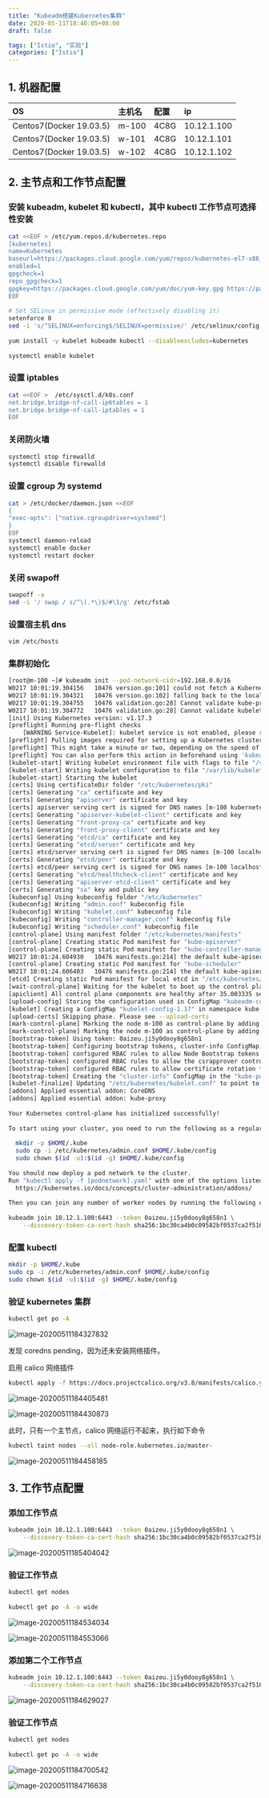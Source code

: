 ```yaml
---
title: "Kubeadm搭建Kubernetes集群"
date: 2020-05-11T18:40:05+08:00
draft: false

tags: ["Istio", "实验"]
categories: ["Istio"]
---
```


## 1. 机器配置

| OS                      | 主机名 | 配置 | ip          |
| :---------------------- | :----- | :--- | :---------- |
| Centos7(Docker 19.03.5) | m-100  | 4C8G | 10.12.1.100 |
| Centos7(Docker 19.03.5) | w-101  | 4C8G | 10.12.1.101 |
| Centos7(Docker 19.03.5) | w-102  | 4C8G | 10.12.1.102 |

## 2. 主节点和工作节点配置

### 安装 kubeadm, kubelet 和 kubectl，其中 kubectl 工作节点可选择性安装

```bash
cat <<EOF > /etc/yum.repos.d/kubernetes.repo
[kubernetes]
name=Kubernetes
baseurl=https://packages.cloud.google.com/yum/repos/kubernetes-el7-x86_64
enabled=1
gpgcheck=1
repo_gpgcheck=1
gpgkey=https://packages.cloud.google.com/yum/doc/yum-key.gpg https://packages.cloud.google.com/yum/doc/rpm-package-key.gpg
EOF
 
# Set SELinux in permissive mode (effectively disabling it)
setenforce 0
sed -i 's/^SELINUX=enforcing$/SELINUX=permissive/' /etc/selinux/config
 
yum install -y kubelet kubeadm kubectl --disableexcludes=kubernetes
 
systemctl enable kubelet
```

### 设置 iptables

```bash
cat <<EOF >  /etc/sysctl.d/k8s.conf
net.bridge.bridge-nf-call-ip6tables = 1
net.bridge.bridge-nf-call-iptables = 1
EOF
```

### 关闭防火墙

```bash
systemctl stop firewalld
systemctl disable firewalld
```

### 设置 cgroup 为 systemd

```bash
cat > /etc/docker/daemon.json <<EOF
{
"exec-opts": ["native.cgroupdriver=systemd"]
}
EOF
systemctl daemon-reload
systemctl enable docker
systemctl restart docker
```

### 关闭 swapoff

```bash
swapoff -a
sed -i '/ swap / s/^\(.*\)$/#\1/g' /etc/fstab
```

### 设置宿主机 dns

```bash
vim /etc/hosts
```

### 集群初始化

```bash
[root@m-100 ~]# kubeadm init --pod-network-cidr=192.168.0.0/16
W0217 10:01:19.304156   10476 version.go:101] could not fetch a Kubernetes version from the internet: unable to get URL "https://dl.k8s.io/release/stable-1.txt": Get https://dl.k8s.io/release/stable-1.txt: net/http: request canceled while waiting for connection (Client.Timeout exceeded while awaiting headers)
W0217 10:01:19.304321   10476 version.go:102] falling back to the local client version: v1.17.3
W0217 10:01:19.304755   10476 validation.go:28] Cannot validate kube-proxy config - no validator is available
W0217 10:01:19.304772   10476 validation.go:28] Cannot validate kubelet config - no validator is available
[init] Using Kubernetes version: v1.17.3
[preflight] Running pre-flight checks
    [WARNING Service-Kubelet]: kubelet service is not enabled, please run 'systemctl enable kubelet.service'
[preflight] Pulling images required for setting up a Kubernetes cluster
[preflight] This might take a minute or two, depending on the speed of your internet connection
[preflight] You can also perform this action in beforehand using 'kubeadm config images pull'
[kubelet-start] Writing kubelet environment file with flags to file "/var/lib/kubelet/kubeadm-flags.env"
[kubelet-start] Writing kubelet configuration to file "/var/lib/kubelet/config.yaml"
[kubelet-start] Starting the kubelet
[certs] Using certificateDir folder "/etc/kubernetes/pki"
[certs] Generating "ca" certificate and key
[certs] Generating "apiserver" certificate and key
[certs] apiserver serving cert is signed for DNS names [m-100 kubernetes kubernetes.default kubernetes.default.svc kubernetes.default.svc.cluster.local] and IPs [10.96.0.1 10.12.1.100]
[certs] Generating "apiserver-kubelet-client" certificate and key
[certs] Generating "front-proxy-ca" certificate and key
[certs] Generating "front-proxy-client" certificate and key
[certs] Generating "etcd/ca" certificate and key
[certs] Generating "etcd/server" certificate and key
[certs] etcd/server serving cert is signed for DNS names [m-100 localhost] and IPs [10.12.1.100 127.0.0.1 ::1]
[certs] Generating "etcd/peer" certificate and key
[certs] etcd/peer serving cert is signed for DNS names [m-100 localhost] and IPs [10.12.1.100 127.0.0.1 ::1]
[certs] Generating "etcd/healthcheck-client" certificate and key
[certs] Generating "apiserver-etcd-client" certificate and key
[certs] Generating "sa" key and public key
[kubeconfig] Using kubeconfig folder "/etc/kubernetes"
[kubeconfig] Writing "admin.conf" kubeconfig file
[kubeconfig] Writing "kubelet.conf" kubeconfig file
[kubeconfig] Writing "controller-manager.conf" kubeconfig file
[kubeconfig] Writing "scheduler.conf" kubeconfig file
[control-plane] Using manifest folder "/etc/kubernetes/manifests"
[control-plane] Creating static Pod manifest for "kube-apiserver"
[control-plane] Creating static Pod manifest for "kube-controller-manager"
W0217 10:01:24.604930   10476 manifests.go:214] the default kube-apiserver authorization-mode is "Node,RBAC"; using "Node,RBAC"
[control-plane] Creating static Pod manifest for "kube-scheduler"
W0217 10:01:24.606403   10476 manifests.go:214] the default kube-apiserver authorization-mode is "Node,RBAC"; using "Node,RBAC"
[etcd] Creating static Pod manifest for local etcd in "/etc/kubernetes/manifests"
[wait-control-plane] Waiting for the kubelet to boot up the control plane as static Pods from directory "/etc/kubernetes/manifests". This can take up to 4m0s
[apiclient] All control plane components are healthy after 35.003335 seconds
[upload-config] Storing the configuration used in ConfigMap "kubeadm-config" in the "kube-system" Namespace
[kubelet] Creating a ConfigMap "kubelet-config-1.17" in namespace kube-system with the configuration for the kubelets in the cluster
[upload-certs] Skipping phase. Please see --upload-certs
[mark-control-plane] Marking the node m-100 as control-plane by adding the label "node-role.kubernetes.io/master=''"
[mark-control-plane] Marking the node m-100 as control-plane by adding the taints [node-role.kubernetes.io/master:NoSchedule]
[bootstrap-token] Using token: 0aizeu.ji5y0dooy8g658n1
[bootstrap-token] Configuring bootstrap tokens, cluster-info ConfigMap, RBAC Roles
[bootstrap-token] configured RBAC rules to allow Node Bootstrap tokens to post CSRs in order for nodes to get long term certificate credentials
[bootstrap-token] configured RBAC rules to allow the csrapprover controller automatically approve CSRs from a Node Bootstrap Token
[bootstrap-token] configured RBAC rules to allow certificate rotation for all node client certificates in the cluster
[bootstrap-token] Creating the "cluster-info" ConfigMap in the "kube-public" namespace
[kubelet-finalize] Updating "/etc/kubernetes/kubelet.conf" to point to a rotatable kubelet client certificate and key
[addons] Applied essential addon: CoreDNS
[addons] Applied essential addon: kube-proxy
 
Your Kubernetes control-plane has initialized successfully!
 
To start using your cluster, you need to run the following as a regular user:
 
  mkdir -p $HOME/.kube
  sudo cp -i /etc/kubernetes/admin.conf $HOME/.kube/config
  sudo chown $(id -u):$(id -g) $HOME/.kube/config
 
You should now deploy a pod network to the cluster.
Run "kubectl apply -f [podnetwork].yaml" with one of the options listed at:
  https://kubernetes.io/docs/concepts/cluster-administration/addons/
 
Then you can join any number of worker nodes by running the following on each as root:
 
kubeadm join 10.12.1.100:6443 --token 0aizeu.ji5y0dooy8g658n1 \
    --discovery-token-ca-cert-hash sha256:1bc30ca4b0c09582bf0537ca2f516ae2c510becd5bdefe4ec866f9201f3519a5
```

### 配置 kubectl

```bash
mkdir -p $HOME/.kube
sudo cp -i /etc/kubernetes/admin.conf $HOME/.kube/config
sudo chown $(id -u):$(id -g) $HOME/.kube/config
```

### 验证 kubernetes 集群

```bash
kubectl get po -A
```

![image-20200511184327832](https://cdn.jsdelivr.net/gh/garroshh/figurebed/img/image-20200511184327832.png)

发现 coredns pending，因为还未安装网络插件。

启用 calico 网络插件

```bash
kubectl apply -f https://docs.projectcalico.org/v3.8/manifests/calico.yaml
```

![image-20200511184405481](https://cdn.jsdelivr.net/gh/garroshh/figurebed/img/image-20200511184405481.png)

![image-20200511184430873](https://cdn.jsdelivr.net/gh/garroshh/figurebed/img/image-20200511184430873.png)

此时，只有一个主节点，calico 网络运行不起来，执行如下命令

```bash
kubectl taint nodes --all node-role.kubernetes.io/master-
```

![image-20200511184458185](https://cdn.jsdelivr.net/gh/garroshh/figurebed/img/image-20200511184458185.png)

## 3. 工作节点配置

### 添加工作节点

```bash
kubeadm join 10.12.1.100:6443 --token 0aizeu.ji5y0dooy8g658n1 \
    --discovery-token-ca-cert-hash sha256:1bc30ca4b0c09582bf0537ca2f516ae2c510becd5bdefe4ec866f9201f3519a5
```

![image-20200511185404042](https://cdn.jsdelivr.net/gh/garroshh/figurebed/img/image-20200511185404042.png)

### 验证工作节点

```bash
kubectl get nodes
 
kubectl get po -A -o wide
```

![image-20200511184534034](https://cdn.jsdelivr.net/gh/garroshh/figurebed/img/image-20200511184534034.png)

![image-20200511184553066](https://cdn.jsdelivr.net/gh/garroshh/figurebed/img/image-20200511184553066.png)

### 添加第二个工作节点

```bash
kubeadm join 10.12.1.100:6443 --token 0aizeu.ji5y0dooy8g658n1 \
    --discovery-token-ca-cert-hash sha256:1bc30ca4b0c09582bf0537ca2f516ae2c510becd5bdefe4ec866f9201f3519a5
```

![image-20200511184629027](https://cdn.jsdelivr.net/gh/garroshh/figurebed/img/image-20200511184629027.png)

### 验证工作节点

```bash
kubectl get nodes
 
kubectl get po -A -o wide
```

![image-20200511184700542](https://cdn.jsdelivr.net/gh/garroshh/figurebed/img/image-20200511184700542.png)

![image-20200511184716638](https://cdn.jsdelivr.net/gh/garroshh/figurebed/img/image-20200511184716638.png)
